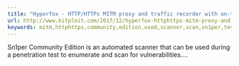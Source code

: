```yaml
---
title: "Hyperfox - HTTP/HTTPs MITM proxy and traffic recorder with on-the-fly TLS cert generation"
url: http://www.kitploit.com/2017/12/hyperfox-httphttps-mitm-proxy-and.html
keywords: mitm,httphttps,community,edition,used,scanner,scan,sn1per,test,cert,tls,penetration,enumerate,onthefly,recorder,traffic,proxy,hyperfox,vulnerabilities,generation
---
```

Sn1per Community Edition is an automated scanner that can be used during a penetration test to enumerate and scan for vulnerabilities\....
